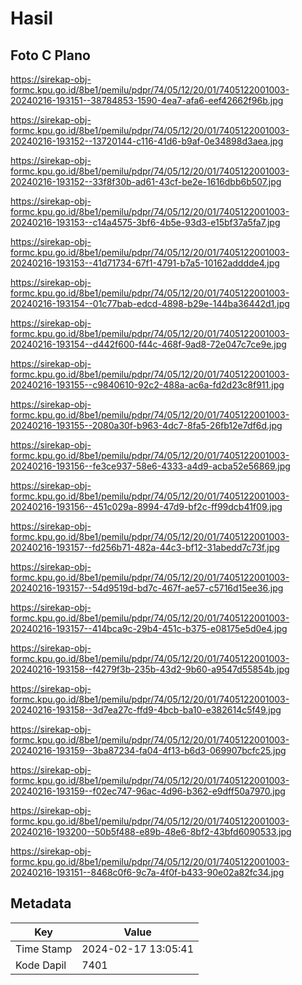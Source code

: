 # Hasil

## Foto C Plano

https://sirekap-obj-formc.kpu.go.id/8be1/pemilu/pdpr/74/05/12/20/01/7405122001003-20240216-193151--38784853-1590-4ea7-afa6-eef42662f96b.jpg

https://sirekap-obj-formc.kpu.go.id/8be1/pemilu/pdpr/74/05/12/20/01/7405122001003-20240216-193152--13720144-c116-41d6-b9af-0e34898d3aea.jpg

https://sirekap-obj-formc.kpu.go.id/8be1/pemilu/pdpr/74/05/12/20/01/7405122001003-20240216-193152--33f8f30b-ad61-43cf-be2e-1616dbb6b507.jpg

https://sirekap-obj-formc.kpu.go.id/8be1/pemilu/pdpr/74/05/12/20/01/7405122001003-20240216-193153--c14a4575-3bf6-4b5e-93d3-e15bf37a5fa7.jpg

https://sirekap-obj-formc.kpu.go.id/8be1/pemilu/pdpr/74/05/12/20/01/7405122001003-20240216-193153--41d71734-67f1-4791-b7a5-10162adddde4.jpg

https://sirekap-obj-formc.kpu.go.id/8be1/pemilu/pdpr/74/05/12/20/01/7405122001003-20240216-193154--01c77bab-edcd-4898-b29e-144ba36442d1.jpg

https://sirekap-obj-formc.kpu.go.id/8be1/pemilu/pdpr/74/05/12/20/01/7405122001003-20240216-193154--d442f600-f44c-468f-9ad8-72e047c7ce9e.jpg

https://sirekap-obj-formc.kpu.go.id/8be1/pemilu/pdpr/74/05/12/20/01/7405122001003-20240216-193155--c9840610-92c2-488a-ac6a-fd2d23c8f911.jpg

https://sirekap-obj-formc.kpu.go.id/8be1/pemilu/pdpr/74/05/12/20/01/7405122001003-20240216-193155--2080a30f-b963-4dc7-8fa5-26fb12e7df6d.jpg

https://sirekap-obj-formc.kpu.go.id/8be1/pemilu/pdpr/74/05/12/20/01/7405122001003-20240216-193156--fe3ce937-58e6-4333-a4d9-acba52e56869.jpg

https://sirekap-obj-formc.kpu.go.id/8be1/pemilu/pdpr/74/05/12/20/01/7405122001003-20240216-193156--451c029a-8994-47d9-bf2c-ff99dcb41f09.jpg

https://sirekap-obj-formc.kpu.go.id/8be1/pemilu/pdpr/74/05/12/20/01/7405122001003-20240216-193157--fd256b71-482a-44c3-bf12-31abedd7c73f.jpg

https://sirekap-obj-formc.kpu.go.id/8be1/pemilu/pdpr/74/05/12/20/01/7405122001003-20240216-193157--54d9519d-bd7c-467f-ae57-c5716d15ee36.jpg

https://sirekap-obj-formc.kpu.go.id/8be1/pemilu/pdpr/74/05/12/20/01/7405122001003-20240216-193157--414bca9c-29b4-451c-b375-e08175e5d0e4.jpg

https://sirekap-obj-formc.kpu.go.id/8be1/pemilu/pdpr/74/05/12/20/01/7405122001003-20240216-193158--f4279f3b-235b-43d2-9b60-a9547d55854b.jpg

https://sirekap-obj-formc.kpu.go.id/8be1/pemilu/pdpr/74/05/12/20/01/7405122001003-20240216-193158--3d7ea27c-ffd9-4bcb-ba10-e382614c5f49.jpg

https://sirekap-obj-formc.kpu.go.id/8be1/pemilu/pdpr/74/05/12/20/01/7405122001003-20240216-193159--3ba87234-fa04-4f13-b6d3-069907bcfc25.jpg

https://sirekap-obj-formc.kpu.go.id/8be1/pemilu/pdpr/74/05/12/20/01/7405122001003-20240216-193159--f02ec747-96ac-4d96-b362-e9dff50a7970.jpg

https://sirekap-obj-formc.kpu.go.id/8be1/pemilu/pdpr/74/05/12/20/01/7405122001003-20240216-193200--50b5f488-e89b-48e6-8bf2-43bfd6090533.jpg

https://sirekap-obj-formc.kpu.go.id/8be1/pemilu/pdpr/74/05/12/20/01/7405122001003-20240216-193151--8468c0f6-9c7a-4f0f-b433-90e02a82fc34.jpg


## Metadata

| Key        | Value               |
| ---------- | ------------------- |
| Time Stamp | 2024-02-17 13:05:41 |
| Kode Dapil | 7401                |



